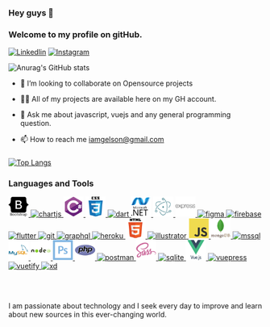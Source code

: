 ### Hey guys 👋

### Welcome to my profile on gitHub.
[![Linkedlin](https://img.shields.io/badge/LinkedIn-0077B5?style=for-the-badge&logo=linkedin&logoColor=white)](https://www.linkedin.com/in/gelson-mesquita-707125218/)
[![Instagram](https://img.shields.io/badge/Instagram-E4405F?style=for-the-badge&logo=instagram&logoColor=white)](https://www.instagram.com/gellmesquita/)

![Anurag's GitHub stats](https://github-readme-stats.vercel.app/api?username=gellmesquita&show_icons=true&theme=radical)


- 👯 I’m looking to collaborate on Opensource projects

- 👨‍💻 All of my projects are available here on my GH account.

- 💬 Ask me about javascript, vuejs and any general programming question.

- 📫 How to reach me iamgelson@gmail.com

###
[![Top Langs](https://github-readme-stats.vercel.app/api/top-langs/?username=anuraghazra&hide_progress=compact&show_icons=true&theme=radical&layout?=compact)](https://github.com/anuraghazra/github-readme-stats)

### Languages and Tools
<p align="left" dir="auto"> <a href="https://www.blender.org/" rel="nofollow"><img
            src="https://raw.githubusercontent.com/devicons/devicon/master/icons/bootstrap/bootstrap-plain-wordmark.svg"
            alt="bootstrap" width="40" height="40" style="max-width: 100%;"> </a>
    <a href="https://www.chartjs.org" rel="nofollow"> <img
            src="https://camo.githubusercontent.com/9be0208aa516b4d1976412d27e9f73d851ea253f8ee005a0b600939f841bba8b/68747470733a2f2f7777772e63686172746a732e6f72672f6d656469612f6c6f676f2d7469746c652e737667"
            alt="chartjs" width="40" height="40" data-canonical-src="https://www.chartjs.org/media/logo-title.svg"
            style="max-width: 100%;"> </a> <a href="https://www.w3schools.com/cs/" rel="nofollow"> <img
            src="https://raw.githubusercontent.com/devicons/devicon/master/icons/csharp/csharp-original.svg"
            alt="csharp" width="40" height="40" style="max-width: 100%;">
    </a>
    <a href="https://www.w3schools.com/css/" rel="nofollow"> <img
            src="https://raw.githubusercontent.com/devicons/devicon/master/icons/css3/css3-original-wordmark.svg"
            alt="css3" width="40" height="40" style="max-width: 100%;"> </a> <a href="https://dart.dev" rel="nofollow">
        <img src="https://camo.githubusercontent.com/d54cb8a71c6e700018b4d1390e6178d544f5713b618cb11e3d9513640a82d0c9/68747470733a2f2f7777772e766563746f726c6f676f2e7a6f6e652f6c6f676f732f646172746c616e672f646172746c616e672d69636f6e2e737667"
            alt="dart" width="40" height="40"
            data-canonical-src="https://www.vectorlogo.zone/logos/dartlang/dartlang-icon.svg" style="max-width: 100%;">
    </a> <a href="https://dotnet.microsoft.com/" rel="nofollow"> <img
            src="https://raw.githubusercontent.com/devicons/devicon/master/icons/dot-net/dot-net-original-wordmark.svg"
            alt="dotnet" width="40" height="40" style="max-width: 100%;"> </a> <a href="https://www.electronjs.org"
        rel="nofollow"> <img
            src="https://raw.githubusercontent.com/devicons/devicon/master/icons/electron/electron-original.svg"
            alt="electron" width="40" height="40" style="max-width: 100%;"> </a> <a href="https://expressjs.com"
        rel="nofollow"> <img
            src="https://raw.githubusercontent.com/devicons/devicon/master/icons/express/express-original-wordmark.svg"
            alt="express" width="40" height="40" style="max-width: 100%;"> </a> <a href="https://www.figma.com/"
        rel="nofollow"> <img
            src="https://camo.githubusercontent.com/ed93c2b000a76ceaad1503e7eb9356591b885227e82a36a005b9d3498b303ba5/68747470733a2f2f7777772e766563746f726c6f676f2e7a6f6e652f6c6f676f732f6669676d612f6669676d612d69636f6e2e737667"
            alt="figma" width="40" height="40"
            data-canonical-src="https://www.vectorlogo.zone/logos/figma/figma-icon.svg" style="max-width: 100%;"> </a>
    <a href="https://firebase.google.com/" rel="nofollow"> <img
            src="https://camo.githubusercontent.com/dd4b2422ed3bfc9da88c43d18550375c66f9584327dff7ecc19315ce50b96f07/68747470733a2f2f7777772e766563746f726c6f676f2e7a6f6e652f6c6f676f732f66697265626173652f66697265626173652d69636f6e2e737667"
            alt="firebase" width="40" height="40"
            data-canonical-src="https://www.vectorlogo.zone/logos/firebase/firebase-icon.svg" style="max-width: 100%;">
    </a> <a href="https://flutter.dev" rel="nofollow"> <img
            src="https://camo.githubusercontent.com/114aa59f6bfe1ff7ef3444fbb224078eb6a32c43f0ed03a6c0c3e6df67e049ec/68747470733a2f2f7777772e766563746f726c6f676f2e7a6f6e652f6c6f676f732f666c7574746572696f2f666c7574746572696f2d69636f6e2e737667"
            alt="flutter" width="40" height="40"
            data-canonical-src="https://www.vectorlogo.zone/logos/flutterio/flutterio-icon.svg"
            style="max-width: 100%;"> </a> <a href="https://git-scm.com/" rel="nofollow"> <img
            src="https://camo.githubusercontent.com/fbfcb9e3dc648adc93bef37c718db16c52f617ad055a26de6dc3c21865c3321d/68747470733a2f2f7777772e766563746f726c6f676f2e7a6f6e652f6c6f676f732f6769742d73636d2f6769742d73636d2d69636f6e2e737667"
            alt="git" width="40" height="40"
            data-canonical-src="https://www.vectorlogo.zone/logos/git-scm/git-scm-icon.svg" style="max-width: 100%;">
    </a> <a href="https://graphql.org" rel="nofollow"> <img
            src="https://camo.githubusercontent.com/07c382b68200c1a86d52d1682346e73e038b2f160c9afbc0af773fb3646882c8/68747470733a2f2f7777772e766563746f726c6f676f2e7a6f6e652f6c6f676f732f6772617068716c2f6772617068716c2d69636f6e2e737667"
            alt="graphql" width="40" height="40"
            data-canonical-src="https://www.vectorlogo.zone/logos/graphql/graphql-icon.svg" style="max-width: 100%;">
    </a> <a href="https://heroku.com" rel="nofollow"> <img
            src="https://camo.githubusercontent.com/df12cb598044a3f38efc1f45e3580558c324cf8789b79487125044eeebcc4dee/68747470733a2f2f7777772e766563746f726c6f676f2e7a6f6e652f6c6f676f732f6865726f6b752f6865726f6b752d69636f6e2e737667"
            alt="heroku" width="40" height="40"
            data-canonical-src="https://www.vectorlogo.zone/logos/heroku/heroku-icon.svg" style="max-width: 100%;"> </a>
    <a href="https://www.w3.org/html/" rel="nofollow"> <img
            src="https://raw.githubusercontent.com/devicons/devicon/master/icons/html5/html5-original-wordmark.svg"
            alt="html5" width="40" height="40" style="max-width: 100%;"> </a> <a
        href="https://www.adobe.com/in/products/illustrator.html" rel="nofollow"> <img
            src="https://camo.githubusercontent.com/9e245893108b5ca27e7ac3d4a802d513f657b32aa7b5765bd92df7fb55d0ed54/68747470733a2f2f7777772e766563746f726c6f676f2e7a6f6e652f6c6f676f732f61646f62655f696c6c7573747261746f722f61646f62655f696c6c7573747261746f722d69636f6e2e737667"
            alt="illustrator" width="40" height="40"
            data-canonical-src="https://www.vectorlogo.zone/logos/adobe_illustrator/adobe_illustrator-icon.svg"
            style="max-width: 100%;"> </a> <a href="https://developer.mozilla.org/en-US/docs/Web/JavaScript"
        rel="nofollow"> <img
            src="https://raw.githubusercontent.com/devicons/devicon/master/icons/javascript/javascript-original.svg"
            alt="javascript" width="40" height="40" style="max-width: 100%;"> </a> <a href="https://www.mongodb.com/"
        rel="nofollow">
        <img src="https://raw.githubusercontent.com/devicons/devicon/master/icons/mongodb/mongodb-original-wordmark.svg"
            alt="mongodb" width="40" height="40" style="max-width: 100%;"> </a> <a
        href="https://www.microsoft.com/en-us/sql-server" rel="nofollow"> <img
            src="https://camo.githubusercontent.com/42dfd0950d93092d82d677877fe87d5bab1e2acccc1110bf0f9dd755988ccb7e/68747470733a2f2f7777772e7376677265706f2e636f6d2f73686f772f3330333232392f6d6963726f736f66742d73716c2d7365727665722d6c6f676f2e737667"
            alt="mssql" width="40" height="40"
            data-canonical-src="https://www.svgrepo.com/show/303229/microsoft-sql-server-logo.svg"
            style="max-width: 100%;"> </a> <a href="https://www.mysql.com/" rel="nofollow"> <img
            src="https://raw.githubusercontent.com/devicons/devicon/master/icons/mysql/mysql-original-wordmark.svg"
            alt="mysql" width="40" height="40" style="max-width: 100%;"> </a> <a href="https://nodejs.org"
        rel="nofollow"> <img
            src="https://raw.githubusercontent.com/devicons/devicon/master/icons/nodejs/nodejs-original-wordmark.svg"
            alt="nodejs" width="40" height="40" style="max-width: 100%;"> </a> <a href="https://www.photoshop.com/en"
        rel="nofollow"> <img
            src="https://raw.githubusercontent.com/devicons/devicon/master/icons/photoshop/photoshop-line.svg"
            alt="photoshop" width="40" height="40" style="max-width: 100%;"> </a> <a href="https://www.php.net"
        rel="nofollow"> <img src="https://raw.githubusercontent.com/devicons/devicon/master/icons/php/php-original.svg"
            alt="php" width="40" height="40" style="max-width: 100%;"> </a> <a href="https://postman.com"
        rel="nofollow"> <img
            src="https://camo.githubusercontent.com/93b32389bf746009ca2370de7fe06c3b5146f4c99d99df65994f9ced0ba41685/68747470733a2f2f7777772e766563746f726c6f676f2e7a6f6e652f6c6f676f732f676574706f73746d616e2f676574706f73746d616e2d69636f6e2e737667"
            alt="postman" width="40" height="40"
            data-canonical-src="https://www.vectorlogo.zone/logos/getpostman/getpostman-icon.svg"
            style="max-width: 100%;"> </a> <a href="https://sass-lang.com" rel="nofollow"> <img
            src="https://raw.githubusercontent.com/devicons/devicon/master/icons/sass/sass-original.svg" alt="sass"
            width="40" height="40" style="max-width: 100%;"> </a> <a href="https://www.sqlite.org/" rel="nofollow"> <img
            src="https://camo.githubusercontent.com/1b8a779f280e099e2d67ab949dad604e25ce0d321e66474c04430201790b3874/68747470733a2f2f7777772e766563746f726c6f676f2e7a6f6e652f6c6f676f732f73716c6974652f73716c6974652d69636f6e2e737667"
            alt="sqlite" width="40" height="40"
            data-canonical-src="https://www.vectorlogo.zone/logos/sqlite/sqlite-icon.svg" style="max-width: 100%;"> </a>
    <a href="https://vuejs.org/" rel="nofollow"> <img
            src="https://raw.githubusercontent.com/devicons/devicon/master/icons/vuejs/vuejs-original-wordmark.svg"
            alt="vuejs" width="40" height="40" style="max-width: 100%;"> </a> <a href="https://vuepress.vuejs.org/"
        rel="nofollow"> <img
            src="https://raw.githubusercontent.com/AliasIO/wappalyzer/master/src/drivers/webextension/images/icons/VuePress.svg"
            alt="vuepress" width="40" height="40" style="max-width: 100%;"> </a> <a href="https://vuetifyjs.com/en/"
        rel="nofollow"> <img
            src="https://camo.githubusercontent.com/1f0458b532115b35288c1d92064eacf4fed093dff18bed7ede498bdfe42f6d06/68747470733a2f2f626573746f666a732e6f72672f6c6f676f732f767565746966792e737667"
            alt="vuetify" width="40" height="40" data-canonical-src="https://bestofjs.org/logos/vuetify.svg"
            style="max-width: 100%;"> </a> <a href="https://www.adobe.com/products/xd.html" rel="nofollow"> <img
            src="https://camo.githubusercontent.com/c205ecbe12500177d102169d97bc1c17c545155fdf5ec78c08d54ac53e5b38c1/68747470733a2f2f63646e2e776f726c64766563746f726c6f676f2e636f6d2f6c6f676f732f61646f62652d78642e737667"
            alt="xd" width="40" height="40" data-canonical-src="https://cdn.worldvectorlogo.com/logos/adobe-xd.svg"
            style="max-width: 100%;"> </a>
</p>
<br />
 <br/>

I am passionate about technology and I seek every day to improve and learn about new sources in this ever-changing world.
